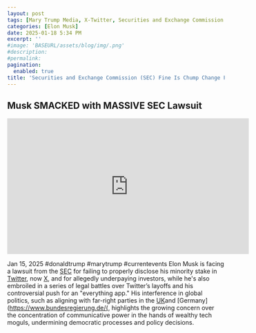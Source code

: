```yaml
---
layout: post
tags: [Mary Trump Media, X-Twitter, Securities and Exchange Commission (SEC), Department of Government Efficiency (DOGE), Donald Trump, politics]
categories: [Elon Musk]
date: 2025-01-18 5:34 PM
excerpt: ''
#image: 'BASEURL/assets/blog/img/.png'
#description:
#permalink:
pagination: 
  enabled: true
title: 'Securities and Exchange Commission (SEC) Fine Is Chump Change For Musk Not Revealing His Minority (5%) Stake In Twitter'
---
```



## Musk SMACKED with MASSIVE SEC Lawsuit

<iframe width="560" height="315" src="https://www.youtube.com/embed/vLxgbd1pG9Q?si=yTwakmKJuFiZRKeY" title="YouTube video player" frameborder="0" allow="accelerometer; autoplay; clipboard-write; encrypted-media; gyroscope; picture-in-picture; web-share" referrerpolicy="strict-origin-when-cross-origin" allowfullscreen></iframe>

Jan 15, 2025  #donaldtrump #marytrump #currentevents
Elon Musk is facing a lawsuit from the [SEC](https://www.sec.gov/) for failing to properly disclose his minority stake in [Twitter](https://twitter.com/), now [X](https://x.com/), and for allegedly underpaying investors, while he's also embroiled in a series of legal battles over Twitter’s layoffs and his controversial push for an "everything app." His interference in global politics, such as aligning with far-right parties in the [UK](https://www.gov.uk/)and [Germany](https://www.bundesregierung.de/(, highlights the growing concern over the concentration of communicative power in the hands of wealthy tech moguls, undermining democratic processes and policy decisions.

